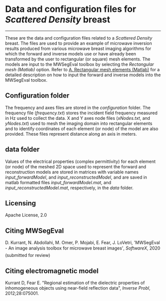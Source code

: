 # Data and configuration files for *Scattered Density* breast 

***
These are the data and configuration files related to a *Scattered Density* breast. The files are used to provide an example of microwave inversion results produced from various microwave breast imaging algorithms for which the forward and inverse models use or have already been transformed by the user to rectangular (or square) mesh elements. The models are input to the MWSegEval toolbox by selecting the *Rectangular mesh (Matlab)* option. Refer to [A. Rectangular mesh elements (Matlab)](https://github.com/djkurran/MWSegEval/wiki/2.1-Workflow-input-models) for a detailed description on how to input the forward and inverse models into the MWSegEval toolbox.


## Configuration folder

The frequency and axes files are stored in the *configuration* folder. The frequency file (*frequency.txt*) stores the incident field frequency measured in Hz used to collect the data. X and Y axes node files (*xNodes.txt*, and *yNodes.txt*) used to mesh the imaging domain into rectangular elements and to identify coordinates of each element (or node) of the model are also provided. These files represent distance along an axis in meters. 

## data folder

Values of the electrical properties (complex permittivity) for each element (or node) of the meshed 2D space used to represent the forward and reconstruction models are stored in matrices with variable names *input_forwardModel*, and *input_reconstructedModel*, and are saved in matlab formatted files *input_forwardModel.mat*, and *input_reconstructedModel.mat*, respectively, in the *data* folder. 

## Licensing

Apache License, 2.0

## Citing MWSegEval

D. Kurrant, N. Abdollahi, M. Omer, P. Mojabi, E. Fear, J. LoVetri, 'MWSegEval - An image analysis toolbox for microwave breast images', *SoftwareX*, 2020 (submitted for review)

## Citing electromagnetic model

Kurrant D, Fear E. "Regional estimation of the dielectric properties of inhomogeneous objects using near-field reflection data", *Inverse Probl*, 2012;28:075001. 

